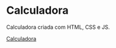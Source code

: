 # Calculadora
Calculadora criada com HTML, CSS e JS.

<a href="https://betorfm.github.io/Calculadora/" target="blank">Calculadora</a>
